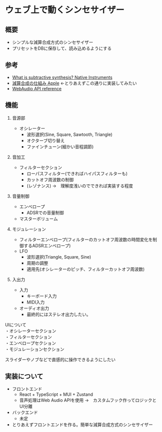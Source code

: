 
# ウェブ上で動くシンセサイザー
## 概要
- シンプルな減算合成方式のシンセサイザー
- プリセットをDBに保存して、読み込めるようにする

## 参考  
* [What is subtractive synthesis? Native Instruments](https://blog.native-instruments.com/subtractive-synthesis/)  
* [減算合成の仕組み Apple](https://support.apple.com/ja-jp/guide/logicpro/lgsife41a22f/11.1/mac/14.6) ←とりあえずこの通りに実装してみたい
* [WebAudio API reference](https://developer.mozilla.org/ja/docs/Web/API/Web_Audio_API/Using_Web_Audio_API)

## 機能
1. 音源部
   - オシレーター  
        - 波形選択(Sine, Square, Sawtooth, Triangle)  
        - オクターブ切り替え  
        - ファインチューン(細かい音程調節)  
        
3. 音加工  
    - フィルターセクション  
        - ローパスフィルター(できればハイパスフィルターも)
        - カットオフ周波数の制御  
        - (レゾナンス) ->　理解度浅いのでできれば実装する程度  
4. 音量制御  
    - エンベロープ  
        - ADSRでの音量制御  
    - マスターボリューム  
5. モジュレーション  
    - フィルターエンベロープ(フィルターのカットオフ周波数の時間変化を制御するADSRエンベロープ)  
    - LFO  
        - 波形選択(Triangle, Square, Sine)  
        - 周期の調整  
        - 適用先(オシレーターのピッチ、フィルターカットオフ周波数)  
6. 入出力  
    - 入力  
        - キーボード入力  
        - MIDI入力  
    - オーディオ出力  
        - 最終的にはステレオ出力したい。  


UIについて  
・オシレーターセクション  
・フィルターセクション  
・エンベロープセクション  
・モジュレーションセクション  

スライダーやノブなどで直感的に操作できるようにしたい  

## 実装について  
- フロントエンド  
  - React + TypeScript + MUI + Zustand  
  - 音声処理はWeb Audio APIを使用  ->　カスタムフック作ってロジックとUI分離
- バックエンド  
  - 未定  
- とりあえずフロントエンドを作る。簡単な減算合成方式のシンセサイザー  

